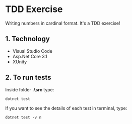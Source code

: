 # TDD Exercise

Writing numbers in cardinal format.
It's a TDD exercise!

## 1. Technology

- Visual Studio Code
- Asp.Net Core 3.1
- XUnity

## 2. To run tests

Inside folder **.\src** type:

`dotnet test`

If you want to see the details of each test in terminal, type:

`dotnet test -v n`
